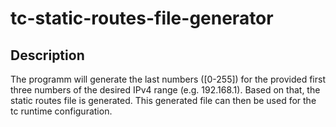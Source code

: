 # tc-static-routes-file-generator
## Description
The programm will generate the last numbers ([0-255]) for the provided first three numbers of the desired IPv4 range (e.g. 192.168.1).
Based on that, the static routes file is generated. This generated file can then be used for the tc runtime configuration.
